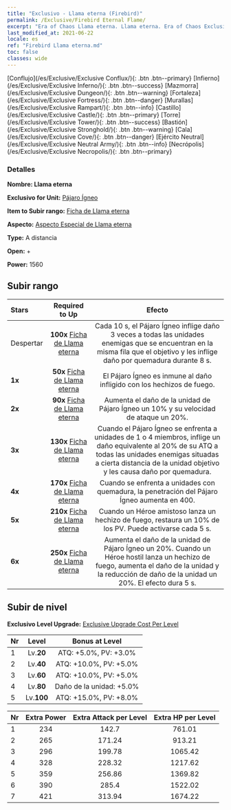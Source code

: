 ```yaml
---
title: "Exclusivo - Llama eterna (Firebird)"
permalink: /Exclusive/Firebird Eternal Flame/
excerpt: "Era of Chaos Llama eterna. Llama eterna. Era of Chaos Exclusivo Llama eterna. Pájaro Ígneo Exclusivo."
last_modified_at: 2021-06-22
locale: es
ref: "Firebird Llama eterna.md"
toc: false
classes: wide
---
```

 [Conflujo](/es/Exclusive/Exclusive Conflux/){: .btn .btn--primary} [Infierno](/es/Exclusive/Exclusive Inferno/){: .btn .btn--success} [Mazmorra](/es/Exclusive/Exclusive Dungeon/){: .btn .btn--warning} [Fortaleza](/es/Exclusive/Exclusive Fortress/){: .btn .btn--danger} [Murallas](/es/Exclusive/Exclusive Rampart/){: .btn .btn--info} [Castillo](/es/Exclusive/Exclusive Castle/){: .btn .btn--primary} [Torre](/es/Exclusive/Exclusive Tower/){: .btn .btn--success} [Bastión](/es/Exclusive/Exclusive Stronghold/){: .btn .btn--warning} [Cala](/es/Exclusive/Exclusive Cove/){: .btn .btn--danger} [Ejército Neutral](/es/Exclusive/Exclusive Neutral Army/){: .btn .btn--info} [Necrópolis](/es/Exclusive/Exclusive Necropolis/){: .btn .btn--primary} 

### Detalles
 **Nombre: Llama eterna** 

 **Exclusivo for Unit:** [Pájaro Ígneo](/es/units/Firebird/) 

 **Item to Subir rango:** [Ficha de Llama eterna](/ItemsES/con_1001/)

 **Aspecto:** [Aspecto Especial de Llama eterna](/ItemsES/con_669/)

 **Type:** A distancia

 **Open:** +

 **Power:** 1560

## Subir rango

  |     Stars    |  Required to Up | Efecto |
  |:-------------|:---------------:|:---------------:|
  |  Despertar  | **100x** [Ficha de Llama eterna](/ItemsES/con_1001/) | <Tierra en llamas> Cada 10 s, el Pájaro Ígneo inflige daño 3 veces a todas las unidades enemigas que se encuentran en la misma fila que el objetivo y les inflige daño por quemadura durante 8 s. |
  | **1x** <i class="fas fa-star"/> | **50x** [Ficha de Llama eterna](/ItemsES/con_1001/) | El Pájaro Ígneo es inmune al daño infligido con los hechizos de fuego. |
  | **2x** <i class="fas fa-star"/> | **90x** [Ficha de Llama eterna](/ItemsES/con_1001/) | Aumenta el daño de la unidad de Pájaro Ígneo un 10% y su velocidad de ataque un 20%. |
  | **3x** <i class="fas fa-star"/> | **130x** [Ficha de Llama eterna](/ItemsES/con_1001/) | Cuando el Pájaro Ígneo se enfrenta a unidades de 1 o 4 miembros, inflige un daño equivalente al 20% de su ATQ a todas las unidades enemigas situadas a cierta distancia de la unidad objetivo y les causa daño por quemadura. |
  | **4x** <i class="fas fa-star"/> | **170x** [Ficha de Llama eterna](/ItemsES/con_1001/) | Cuando se enfrenta a unidades con quemadura, la penetración del Pájaro Ígneo aumenta en 400. |
  | **5x** <i class="fas fa-star"/> | **210x** [Ficha de Llama eterna](/ItemsES/con_1001/) | Cuando un Héroe amistoso lanza un hechizo de fuego, restaura un 10% de los PV. Puede activarse cada 5 s. |
  | **6x** <i class="fas fa-star"/> | **250x** [Ficha de Llama eterna](/ItemsES/con_1001/) | Aumenta el daño de la unidad de Pájaro Ígneo un 20%. Cuando un Héroe hostil lanza un hechizo de fuego, aumenta el daño de la unidad y la reducción de daño de la unidad un 20%. El efecto dura 5 s. |


## Subir de nivel
 **Exclusivo Level Upgrade:** [Exclusive Upgrade Cost Per Level](/Exclusive/ExclusiveUpgradeCostPerLevel/)

  |  Nr  |   Level  | Bonus at Level |
  |:-----|:--------:|:--------------:|
  | 1 | Lv.**20** | ATQ: +5.0%, PV: +3.0% |
  | 2 | Lv.**40** | ATQ: +10.0%, PV: +5.0% |
  | 3 | Lv.**60** | ATQ: +10.0%, PV: +5.0% |
  | 4 | Lv.**80** | Daño de la unidad: +5.0% |
  | 5 | Lv.**100** | ATQ: +15.0%, PV: +8.0% |


  |  Nr  |  Extra Power | Extra Attack per Level | Extra HP per Level |
  |:-----|:--------:|:--------:|:--------:|
  | 1 | 234 | 142.7 | 761.01 |
  | 2 | 265 | 171.24 | 913.21 |
  | 3 | 296 | 199.78 | 1065.42 |
  | 4 | 328 | 228.32 | 1217.62 |
  | 5 | 359 | 256.86 | 1369.82 |
  | 6 | 390 | 285.4 | 1522.02 |
  | 7 | 421 | 313.94 | 1674.22 |


